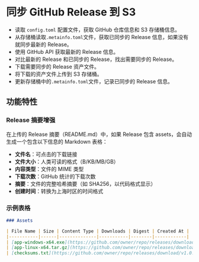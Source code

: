 # 同步 GitHub Release 到 S3

- 读取 `config.toml` 配置文件，获取 GitHub 仓库信息和 S3 存储桶信息。
- 从存储桶读取`.metainfo.toml`文件，获取已同步的 Release 信息，如果没有就同步最新的 Release。
- 使用 GitHub API 获取最新的 Release 信息。
- 对比最新的 Release 和已同步的 Release，找出需要同步的 Release。
- 下载需要同步的 Release 资产文件。
- 将下载的资产文件上传到 S3 存储桶。
- 更新存储桶中的`.metainfo.toml`文件，记录已同步的 Release 信息。

## 功能特性

### Release 摘要增强

在上传的 Release 摘要（README.md）中，如果 Release 包含 assets，会自动生成一个包含以下信息的 Markdown 表格：

- **文件名**：可点击的下载链接
- **文件大小**：人类可读的格式（B/KB/MB/GB）
- **内容类型**：文件的 MIME 类型
- **下载次数**：GitHub 统计的下载次数
- **摘要**：文件的完整哈希摘要（如 SHA256，以代码格式显示）
- **创建时间**：转换为上海时区的时间格式

### 示例表格

```markdown
### Assets

| File Name | Size | Content Type | Downloads | Digest | Created At |
|-----------|------|--------------|-----------|--------|------------|
| [app-windows-x64.exe](https://github.com/owner/repo/releases/download/v1.0.0/app-windows-x64.exe) | 50.00 MB | application/octet-stream | 1234 | `sha256:2151b604e3429bff440b9fbc03eb3617bc2603cda96c95b9bb05277f9ddba255` | 2023-10-01 20:30:00 |
| [app-linux-x64.tar.gz](https://github.com/owner/repo/releases/download/v1.0.0/app-linux-x64.tar.gz) | 40.00 MB | application/gzip | 567 | `sha256:abcd1234567890abcdef1234567890abcdef1234567890abcdef1234567890ab` | 2023-10-01 20:31:00 |
| [checksums.txt](https://github.com/owner/repo/releases/download/v1.0.0/checksums.txt) | 512 B | text/plain | 45 | `sha256:short123456789abcdef` | 2023-10-01 20:33:00 |
```
